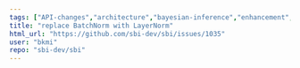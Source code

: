```yaml
---
tags: ["API-changes","architecture","bayesian-inference","enhancement","hackathon","likelihood-free-inference","machine-learning","parameter-estimation","pytorch","simulation-based-inference"]
title: "replace BatchNorm with LayerNorm"
html_url: "https://github.com/sbi-dev/sbi/issues/1035"
user: "bkmi"
repo: "sbi-dev/sbi"
---
```


